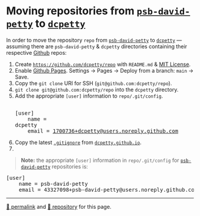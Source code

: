 # Moving repositories from [`psb-david-petty`](https://github.com/psb-david-petty?tab=repositories&sort=name) to [`dcpetty`](https://github.com/dcpetty?tab=repositories&sort=name)

In order to move the repository `repo` from [`psb-david-petty`](https://github.com/github.com/psb-david-petty?tab=repositories&sort=name) to [`dcpetty`](https://github.com/github.com/dcpetty?tab=repositories&sort=name) &mdash; assuming there are `psb-david-petty` &amp; `dcpetty` directories containing their respective [Github](https://github.com/) repos:
 
1. Create [`https://github.com/dcpetty/repo`](https://github.com/dcpetty/repo) with `README.md` & [MIT License](https://docs.github.com/en/repositories/managing-your-repositorys-settings-and-features/customizing-your-repository/licensing-a-repository). 
1. Enable [Github Pages](https://pages.github.com/). Settings &rarr; Pages &rarr; Deploy from a branch: `main` &rarr; Save.
1. Copy the `git clone` URI for SSH (`git@github.com:dcpetty/repo`).
1. `git clone git@github.com:dcpetty/repo` into the `dcpetty` directory.
1. Add the appropriate `[user]` information to `repo/.git/config`. <pre><br>[user]<br>&nbsp;&nbsp;&nbsp;&nbsp;name = dcpetty<br>&nbsp;&nbsp;&nbsp;&nbsp;email = 1700736+dcpetty@users.noreply.github.com</pre>
1. Copy the latest [`.gitignore`](https://raw.githubusercontent.com/dcpetty/first/refs/heads/main/.gitignore) from [`dcpetty.github.io`](https://github.com/dcpetty/dcpetty.github.io/tree/main).
1. 

> **Note:** the appropriate `[user]` information in `repo/.git/config` for [`psb-david-petty`](https://github.com/psb-david-petty?tab=repositories&sort=name) repositories is:
<pre>[user]
    name = psb-david-petty
    email = 43327098+psb-david-petty@users.noreply.github.com</pre>

<hr>

[&#128279; permalink](https://dcpetty.github.io/move/) and [&#128297; repository](https://github.com/dcpetty/dcpetty.github.io/blob/master/move/index.md) for this page.

